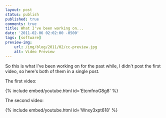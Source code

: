 ```yaml
---
layout: post
status: publish
published: true
comments: true
title: What I've been working on...
date: '2011-02-06 02:02:00 -0500'
tags: [software]
preview-img:
    url: /img/blog/2011/02/cc-preview.jpg
    alt: Video Preview
---
```


So this is what I've been working on for the past while, I didn't post the
first video, so here's both of them in a single post.

The first video:

{% include embed/youtube.html id='EtcmfnoG8g8' %}

The second video:

{% include embed/youtube.html id='Wnxy3xpt618' %}
